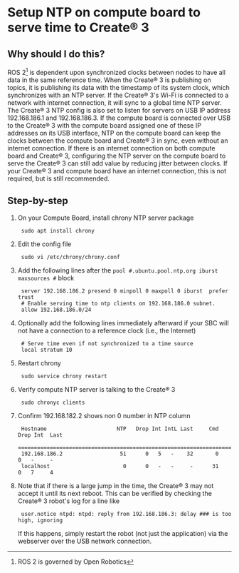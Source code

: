 # Setup NTP on compute board to serve time to Create® 3

## Why should I do this?

ROS 2[^1] is dependent upon synchronized clocks between nodes to have all data in the same reference time.
When the Create® 3 is publishing on topics, it is publishing its data with the timestamp of its system clock, which synchronizes with an NTP server.
If the Create® 3's Wi-Fi is connected to a network with internet connection, it will sync to a global time NTP server.
The Create® 3 NTP config is also set to listen for servers on USB IP address 192.168.186.1 and 192.168.186.3.
If the compute board is connected over USB to the Create® 3 with the compute board assigned one of these IP addresses on its USB interface, NTP on the compute board can keep the clocks between the compute board and Create® 3 in sync, even without an internet connection.
If there is an internet connection on both compute board and Create® 3, configuring the NTP server on the compute board to serve the Create® 3 can still add value by reducing jitter between clocks.
If your Create® 3 and compute board have an internet connection, this is not required, but is still recommended.

## Step-by-step

1. On your Compute Board, install chrony NTP server package

        sudo apt install chrony

1. Edit the config file

        sudo vi /etc/chrony/chrony.conf

1. Add the following lines after the `pool #.ubuntu.pool.ntp.org iburst maxsources #` block

        server 192.168.186.2 presend 0 minpoll 0 maxpoll 0 iburst  prefer trust
        # Enable serving time to ntp clients on 192.168.186.0 subnet.
        allow 192.168.186.0/24

1. Optionally add the following lines immediately afterward if your SBC will not have a connection to a reference clock (i.e., the Internet)

        # Serve time even if not synchronized to a time source
        local stratum 10

1. Restart chrony

        sudo service chrony restart

1. Verify compute NTP server is talking to the Create® 3

        sudo chronyc clients

1. Confirm 192.168.182.2 shows non 0 number in NTP column

        Hostname                      NTP   Drop Int IntL Last     Cmd   Drop Int  Last
        ===============================================================================
        192.168.186.2                  51      0   5   -    32       0      0   -     -
        localhost                       0      0   -   -     -      31      0   7     4

1. Note that if there is a large jump in the time, the Create® 3 may not accept it until its next reboot.
    This can be verified by checking the Create® 3 robot's log for a line like

        user.notice ntpd: ntpd: reply from 192.168.186.3: delay ### is too high, ignoring
    If this happens, simply restart the robot (not just the application) via the webserver over the USB network connection.

[^1]: ROS 2 is governed by Open Robotics
